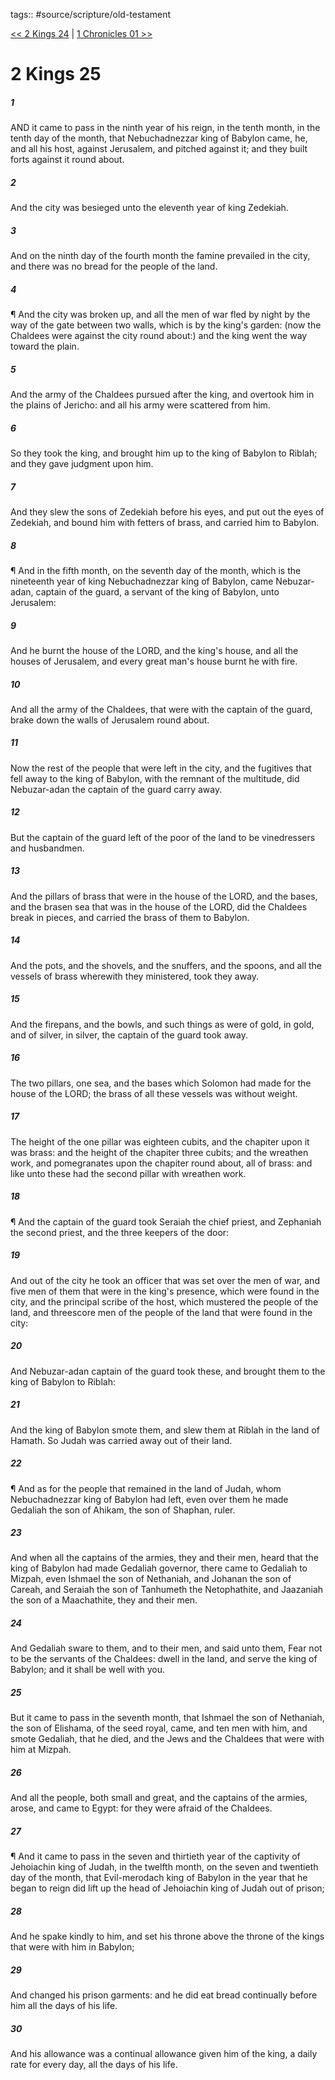 tags:: #source/scripture/old-testament

[<< 2 Kings 24](/Old_Testament/12_2_Kings/2_Kings_24.md) | [1 Chronicles 01 >>](/Old_Testament/13_1_Chronicles/1_Chronicles_01.md)

# 2 Kings 25

##### 1

AND it came to pass in the ninth year of his reign, in the tenth month, in the tenth day of the month, that Nebuchadnezzar king of Babylon came, he, and all his host, against Jerusalem, and pitched against it; and they built forts against it round about.

##### 2

And the city was besieged unto the eleventh year of king Zedekiah.

##### 3

And on the ninth day of the fourth month the famine prevailed in the city, and there was no bread for the people of the land.

##### 4

¶ And the city was broken up, and all the men of war fled by night by the way of the gate between two walls, which is by the king's garden: (now the Chaldees were against the city round about:) and the king went the way toward the plain.

##### 5

And the army of the Chaldees pursued after the king, and overtook him in the plains of Jericho: and all his army were scattered from him.

##### 6

So they took the king, and brought him up to the king of Babylon to Riblah; and they gave judgment upon him.

##### 7

And they slew the sons of Zedekiah before his eyes, and put out the eyes of Zedekiah, and bound him with fetters of brass, and carried him to Babylon.

##### 8

¶ And in the fifth month, on the seventh day of the month, which is the nineteenth year of king Nebuchadnezzar king of Babylon, came Nebuzar-adan, captain of the guard, a servant of the king of Babylon, unto Jerusalem:

##### 9

And he burnt the house of the LORD, and the king's house, and all the houses of Jerusalem, and every great man's house burnt he with fire.

##### 10

And all the army of the Chaldees, that were with the captain of the guard, brake down the walls of Jerusalem round about.

##### 11

Now the rest of the people that were left in the city, and the fugitives that fell away to the king of Babylon, with the remnant of the multitude, did Nebuzar-adan the captain of the guard carry away.

##### 12

But the captain of the guard left of the poor of the land to be vinedressers and husbandmen.

##### 13

And the pillars of brass that were in the house of the LORD, and the bases, and the brasen sea that was in the house of the LORD, did the Chaldees break in pieces, and carried the brass of them to Babylon.

##### 14

And the pots, and the shovels, and the snuffers, and the spoons, and all the vessels of brass wherewith they ministered, took they away.

##### 15

And the firepans, and the bowls, and such things as were of gold, in gold, and of silver, in silver, the captain of the guard took away.

##### 16

The two pillars, one sea, and the bases which Solomon had made for the house of the LORD; the brass of all these vessels was without weight.

##### 17

The height of the one pillar was eighteen cubits, and the chapiter upon it was brass: and the height of the chapiter three cubits; and the wreathen work, and pomegranates upon the chapiter round about, all of brass: and like unto these had the second pillar with wreathen work.

##### 18

¶ And the captain of the guard took Seraiah the chief priest, and Zephaniah the second priest, and the three keepers of the door:

##### 19

And out of the city he took an officer that was set over the men of war, and five men of them that were in the king's presence, which were found in the city, and the principal scribe of the host, which mustered the people of the land, and threescore men of the people of the land that were found in the city:

##### 20

And Nebuzar-adan captain of the guard took these, and brought them to the king of Babylon to Riblah:

##### 21

And the king of Babylon smote them, and slew them at Riblah in the land of Hamath. So Judah was carried away out of their land.

##### 22

¶ And as for the people that remained in the land of Judah, whom Nebuchadnezzar king of Babylon had left, even over them he made Gedaliah the son of Ahikam, the son of Shaphan, ruler.

##### 23

And when all the captains of the armies, they and their men, heard that the king of Babylon had made Gedaliah governor, there came to Gedaliah to Mizpah, even Ishmael the son of Nethaniah, and Johanan the son of Careah, and Seraiah the son of Tanhumeth the Netophathite, and Jaazaniah the son of a Maachathite, they and their men.

##### 24

And Gedaliah sware to them, and to their men, and said unto them, Fear not to be the servants of the Chaldees: dwell in the land, and serve the king of Babylon; and it shall be well with you.

##### 25

But it came to pass in the seventh month, that Ishmael the son of Nethaniah, the son of Elishama, of the seed royal, came, and ten men with him, and smote Gedaliah, that he died, and the Jews and the Chaldees that were with him at Mizpah.

##### 26

And all the people, both small and great, and the captains of the armies, arose, and came to Egypt: for they were afraid of the Chaldees.

##### 27

¶ And it came to pass in the seven and thirtieth year of the captivity of Jehoiachin king of Judah, in the twelfth month, on the seven and twentieth day of the month, that Evil-merodach king of Babylon in the year that he began to reign did lift up the head of Jehoiachin king of Judah out of prison;

##### 28

And he spake kindly to him, and set his throne above the throne of the kings that were with him in Babylon;

##### 29

And changed his prison garments: and he did eat bread continually before him all the days of his life.

##### 30

And his allowance was a continual allowance given him of the king, a daily rate for every day, all the days of his life.
